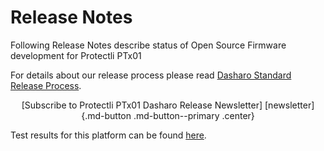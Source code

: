 # Release Notes

Following Release Notes describe status of Open Source Firmware development
for Protectli PTx01

For details about our release process please read
[Dasharo Standard Release Process](../../dev-proc/standard-release-process.md).

<center>
[Subscribe to Protectli PTx01 Dasharo Release Newsletter]
[newsletter]{.md-button .md-button--primary .center}
</center>

Test results for this platform can be found
[here](https://docs.google.com/spreadsheets/d/1wI0qBSLdaluayYsm_lIa9iJ9LnPnCOZ9eNOyrKSc-j4/edit#gid=1316498194).

[newsletter]: https://newsletter.3mdeb.com/subscription/n2EpSxtqL
